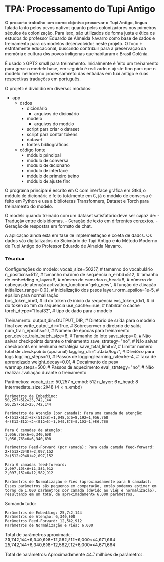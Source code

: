 # TPA: Processamento do Tupi Antigo

O presente trabalho tem como objetivo preservar o Tupi Antigo, língua falada tanto pelos povos nativos quanto pelos colonizadores nos primeiros séculos da colonização. Para isso, são utilizados de forma justa e ética os estudos do professor Eduardo de Almeida Navarro como base de dados e treinamento para os modelos desenvolvidos neste projeto. O foco é estritamente educacional, buscando contribuir para a preservação da memória e cultura dos povos indígenas que habitaram o Brasil Colônia.

É usado o GPT2 small  para treinamento.
Inicialmente é feito um treinamento para gerar o modelo base, 
em seguida é realizado o ajuste fino para que o modelo melhore 
no processamneto das entradas em tupi antigo e suas respectivas
traduções em português.

O projeto é divididio em diversos módulos:
- app
    - dados
        - dicionário
            - arquivos de dicionário
        - modelo
            - arquivos do modelo
        - script para criar o dataset
        - script para contar tokens
        - dataset
        - fontes bibliográficas
    - código fonte
        - módulo principal
        - módulo de conversa
        - módulo de dicionário
        - módulo de interface
        - módulo de primeiro treino
        - módulo de ajuste fino

O programa principal é escrito em C com interface gráfica em Gtk4, o módulo de dicionário é feito totalmente em C, já o módulo de conversa é feito em Python e usa a bibliotecas Transformers, Dataset e Torch para treinamento do modelo.

O modelo quando treinado com um dataset satisfatório deve ser capaz de:
    - Tradução entre dois idiomas.
    - Geração de texto em diferentes contextos.
    - Geração de respostas em formato de chat.

A aplicação ainda está em fase de implementação e coleta de dados. Os dados são digitalizados do Sicionário de Tupi Antigo e do Método Moderno de Tupi Antigo do Professor Eduardo de Almeida Navarro.

### Técnico

Configurações do modelo:
            vocab_size=50257,               # tamanho do vocabulário
            n_positions=512,                # tamanho máximo de sequência
            n_embd=512,                     # tamanho do embedding
            n_layer=6,                      # número de camadas
            n_head=8,                       # número de cabeças de atenção
            activation_function="gelu_new", # função de ativação
            initializer_range=0.02,         # inicialização dos pesos
            layer_norm_epsilon=1e-5,        # epsilon para normalização       
            bos_token_id=0,                 # id do token de início da sequência
            eos_token_id=1,                 # id do token do fim da sequência
            use_cache=True,                 # habilitar o cache
            torch_dtype="float32",           # tipo de dado para o modelo

Treinamento:
        output_dir=OUTPUT_DIR,             # Diretório de saída para o modelo final
        overwrite_output_dir=True,         # Sobrescrever o diretório de saída
        num_train_epochs=10,               # Número de épocas para treinamento
        per_device_train_batch_size=8,     # Tamanho do lote
        save_steps=0,                      # Não salvar checkpoints durante o treinamento
        save_strategy="no",                # Não salvar checkpoints em nenhuma estratégia
        save_total_limit=2,                # Limitar número total de checkpoints (opcional)
        logging_dir="../data/logs",        # Diretório para logs
        logging_steps=10,                  # Passos de logging
        learning_rate=5e-4,                # Taxa de aprendizado
        weight_decay=0.01,                 # Decaimento de peso
        warmup_steps=500,                  # Passos de aquecimento
        eval_strategy="no",                # Não realizar avaliação durante o treinamento
   
Parâmetros:
    vocab_size: 50,257
    n_embd: 512
    n_layer: 6
    n_head: 8
    intermediate_size: 2048 (4 × n_embd)

    Parâmetros de Embedding:
    50,257×512=25,742,144
    50,257×512=25,742,144

    Parâmetros de Atenção (por camada): Para uma camada de atenção:
    4×(512×512)+2×(512×8)=1,048,576+8,192=1,056,768
    4×(512×512)+2×(512×8)=1,048,576+8,192=1,056,768

    Para 6 camadas de atenção:
    1,056,768×6=6,340,608
    1,056,768×6=6,340,608

    Parâmetros Feed-Forward (por camada): Para cada camada feed-forward:
    2×(512×2048)=2,097,152
    2×(512×2048)=2,097,152

    Para 6 camadas feed-forward:
    2,097,152×6=12,582,912
    2,097,152×6=12,582,912

    Parâmetros de Normalização e Viés (aproximadamente para 6 camadas): Esses parâmetros são pequenos em comparação, então podemos estimar em torno de 1,000 parâmetros por camada (devido ao viés e normalização), resultando em um total de aproximadamente 6,000 parâmetros.

Somando tudo:

    Parâmetros de Embedding: 25,742,144
    Parâmetros de Atenção: 6,340,608
    Parâmetros Feed-Forward: 12,582,912
    Parâmetros de Normalização e Viés: 6,000

Total de parâmetros aproximado:
    25,742,144+6,340,608+12,582,912+6,000≈44,671,664
    25,742,144+6,340,608+12,582,912+6,000≈44,671,664

Total de parâmetros: Aproximadamente 44.7 milhões de parâmetros.